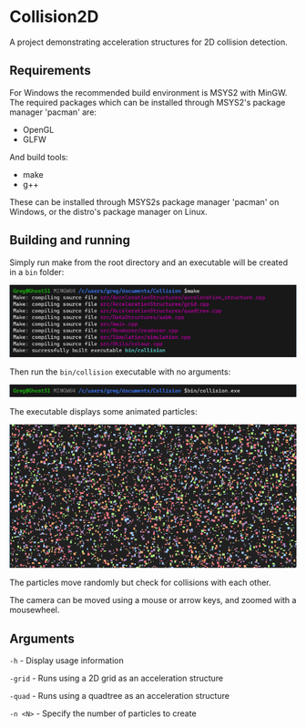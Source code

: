 # Collision2D
A project demonstrating acceleration structures for 2D collision detection.

## Requirements
For Windows the recommended build environment is MSYS2 with MinGW. 
The required packages which can be installed through MSYS2's package manager 'pacman' are:
- OpenGL
- GLFW

And build tools:
- make
- g++

These can be installed through MSYS2s package manager 'pacman' on Windows, or the distro's package manager on Linux.

## Building and running

Simply run make from the root directory and an executable will be created in a `bin` folder:

![Building](resources/Collision2D_building.png)

Then run the `bin/collision` executable with no arguments:

![Building](resources/Collision2D_launching.png)

The executable displays some animated particles:

![Running](resources/Collision2D_running.png)

The particles move randomly but check for collisions with each other.

The camera can be moved using a mouse or arrow keys, and zoomed with a mousewheel.

## Arguments

`-h` - Display usage information

`-grid` - Runs using a 2D grid as an acceleration structure

`-quad` - Runs using a quadtree as an acceleration structure 

`-n <N>` - Specify the number of particles to create 

